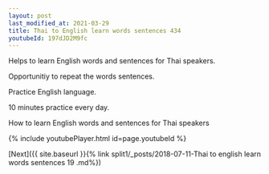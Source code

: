 ```yaml
---
layout: post
last_modified_at: 2021-03-29
title: Thai to English learn words sentences 434 
youtubeId: 197dJD2M9fc
---
```

 
 
Helps to learn English words and sentences for Thai speakers.

Opportunitiy to repeat the words sentences. 

Practice English language. 
 
10 minutes practice every day. 
 
How to learn English words and sentences for Thai speakers 
 
{% include youtubePlayer.html id=page.youtubeId %}
 
 
[Next]({{ site.baseurl }}{% link  split1/_posts/2018-07-11-Thai to english learn words sentences 19 .md%})
 
